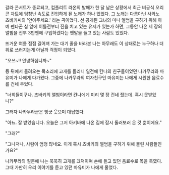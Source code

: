 갈라 콘서트가 종료되고, 컴플리트 라온의 발매가 한 달 남은 상황에서 최근 비공식 오리콘 차트에 엄청난 속도로 진입하게 된 노래가 하나 있었다. 
그 노래는 다름아닌 사와노 츠바키씨의 '안아주세요.' 라는 곡이었다. 
선 공개된 그녀의 미니 앨범을 구하기 위해 아예 펜타곤 샵 앞에 이틀전부터 진을 치고 있는 유저가 있는가 하면, 그동안 나온 세 장의 앨범을 전부 3만엔에 구입하겠다는 펫말을 들고 있는 사람도 있었다. 

뜨거운 여름 점점 길어져 가는 대기 줄을 바라본 나는 아무래도 이 상태로는 누구하나 더위로 쓰러지는게 아닐까 걱정이 되었다. 

"오쓰~!! 안녕하십니까~" 

등 뒤에서 들려오는 목소리에 고개를 돌리니 일전에 칸나의 친구들이었던 나카무라와 마유미가 나에게 다가왔다. 그중에 나카무라의 여자친구인 마유미는 나에게 시원한 음료수를 건네 주었다. 

"너희들이구나. 츠바키의 앨범이라면 칸나에게 미리 몇 장 건네 줬는데. 혹시 못받았니?" 

그러자 나카무라군은 빙긋 웃으며 대답했다. 

"아뇨. 잘 받았습니다. 오늘은 그저 아키바에 나온 김에 잠시 둘러보러 온 것 뿐이에요." 

"그래?" 

"그나저나, 사람이 엄청 많네요. 이게 혹시 츠바키의 앨범을 구하기 위해 몰린 사람들인가요?" 

나카무라의 질문에 나는 묵묵히 고개를 끄덕이며 손에 들고 있던 음료수로 목을 축였다. 
그때 가만히 우리 이야기를 듣고 있던 마유미가 나에게 물었다. 